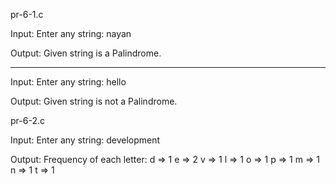 pr-6-1.c

Input:
Enter any string: nayan

Output:
Given string is a Palindrome.

------------------------------------------------
Input:
Enter any string: hello

Output:
Given string is not a Palindrome.

pr-6-2.c

Input:
Enter any string: development

Output:
Frequency of each letter:
d => 1
e => 2
v => 1
l => 1
o => 1
p => 1
m => 1
n => 1
t => 1
